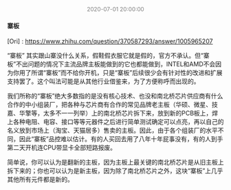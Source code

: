 <center><font size =2 color=grey >2020-07-01 20:00:00</font></center>



#### 寨板

[Ori] : https://www.zhihu.com/question/370587293/answer/1005965207

“寨板” 其实跟山寨没什么关系，假鞋假衣服它就是假的，官方不承认。但“寨板”不出问题的情况下主流品牌主板能做到的它也都能做到，INTEL和AMD不会因为你用了所谓“寨板”而不给你开机，只是“寨板”后续很少会有针对性的改进和扩展支持罢了。这个叫法可能是从其他行业借鉴来，为了方便称呼而出现的。

我们所称的“寨板”绝大多数指的是没有核心技术、也没和南北桥芯片供应商有什么合作的中小组装厂，把各种与芯片商有合作的常见品牌老主板（华硕、微星、技嘉、华擎等，太多不一一列举）上的南北桥芯片拆下来，放到新的PCB板上，焊上各种电阻、电容、接口等等元器件之后进行简单测试确定可以点亮，再以自己的名义放到市场上（淘宝、天猫居多）售卖的主板。因此，由于各个组装厂的水平不同，因此“寨板”品控难以估计。有的人买回去用了八年十年屁事没有，有的人到手第二天开机连CPU带显卡全部短路报废。

简单说，你可以认为是翻新的主板，因为主板上最关键的南北桥芯片是从旧主板上拆下来的；你也可以认为是新主板，因为除了南北桥芯片之外，这块“寨板”上几乎其他所有元件都是新的。
